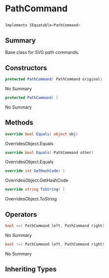 # PathCommand

## 
```c#
Implements IEquatable<PathCommand>
```

## Summary

Base class for SVG path commands.
## Constructors

```c#
protected PathCommand( PathCommand original) 
```
No Summary
```c#
protected PathCommand( ) 
```
No Summary
## Methods

```c#
override bool Equals( object obj) 
```
OverridesObject.Equals
```c#
override bool Equals( PathCommand other) 
```
OverridesObject.Equals
```c#
override int GetHashCode( ) 
```
OverridesObject.GetHashCode
```c#
override string ToString( ) 
```
OverridesObject.ToString
## Operators

```c#
bool ==( PathCommand left, PathCommand right) 
```
No Summary
```c#
bool !=( PathCommand left, PathCommand right) 
```
No Summary
## Inheriting Types

